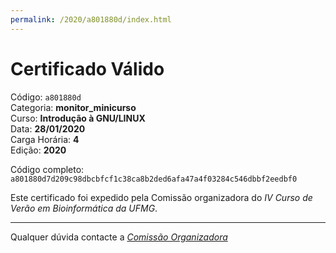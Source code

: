 ```yaml
---
permalink: /2020/a801880d/index.html
---
```


# Certificado Válido

Código: `a801880d`<br>
Categoria: **monitor_minicurso**<br>
Curso: **Introdução à GNU/LINUX**<br>
Data: **28/01/2020**<br>
Carga Horária: **4**<br>
Edição: **2020**<br>


Código completo: `a801880d7d209c98dbcbfcf1c38ca8b2ded6afa47a4f03284c546dbbf2eedbf0`


Este certificado foi expedido pela Comissão organizadora do *IV Curso de Verão em Bioinformática da UFMG*.

----

Qualquer dúvida contacte a [_Comissão Organizadora_](<mailto:cursobioinfoufmg@gmail.com$subject=[Certificados]>)


